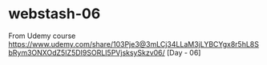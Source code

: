 # webstash-06
From Udemy course https://www.udemy.com/share/103Pje3@3mLCj34LLaM3jLYBCYgx8r5hL8SbRym3ONXOdZ5IZ5DI9SORLI5PVjsksySkzv06/ [Day - 06]
